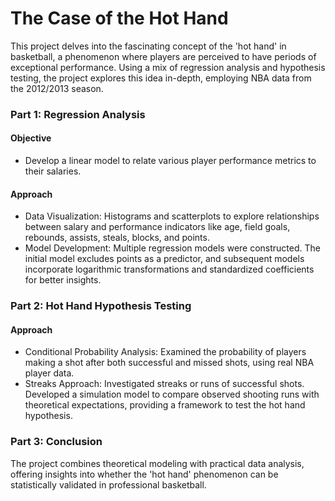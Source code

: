 # The Case of the Hot Hand
This project delves into the fascinating concept of the 'hot hand' in basketball, a phenomenon where players are perceived to have periods of exceptional performance. Using a mix of regression analysis and hypothesis testing, the project explores this idea in-depth, employing NBA data from the 2012/2013 season.

### Part 1: Regression Analysis
#### Objective
- Develop a linear model to relate various player performance metrics to their salaries.
#### Approach
- Data Visualization: Histograms and scatterplots to explore relationships between salary and performance indicators like age, field goals, rebounds, assists, steals, blocks, and points.
- Model Development: Multiple regression models were constructed. The initial model excludes points as a predictor, and subsequent models incorporate logarithmic transformations and standardized coefficients for better insights.
### Part 2: Hot Hand Hypothesis Testing
#### Approach
- Conditional Probability Analysis: Examined the probability of players making a shot after both successful and missed shots, using real NBA player data.
- Streaks Approach: Investigated streaks or runs of successful shots. Developed a simulation model to compare observed shooting runs with theoretical expectations, providing a framework to test the hot hand hypothesis.
### Part 3: Conclusion
The project combines theoretical modeling with practical data analysis, offering insights into whether the 'hot hand' phenomenon can be statistically validated in professional basketball.
